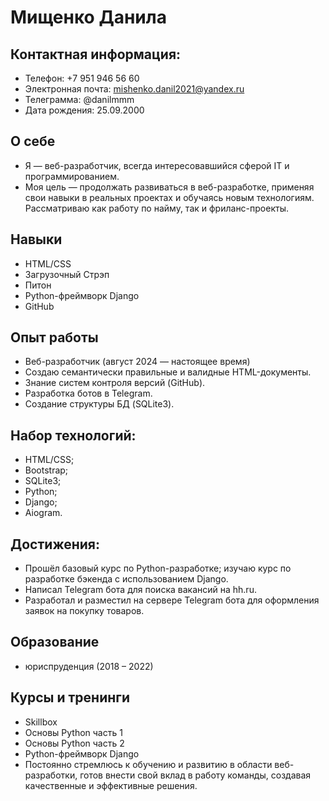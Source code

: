 # Мищенко Данила
## Контактная информация:
- Телефон: +7 951 946 56 60
- Электронная почта: mishenko.danil2021@yandex.ru
- Телеграмма: @danilmmm
- Дата рождения: 25.09.2000
## О себе
- Я — веб-разработчик, всегда интересовавшийся сферой IT и программированием.
- Моя цель — продолжать развиваться в веб-разработке, применяя свои навыки в реальных проектах и обучаясь новым технологиям. Рассматриваю как работу по найму, так и фриланс-проекты.
## Навыки
- HTML/CSS
- Загрузочный Стрэп
- Питон
- Python-фреймворк Django
- GitHub
## Опыт работы
- Веб-разработчик (август 2024 — настоящее время)
- Создаю семантически правильные и валидные HTML-документы.
- Знание систем контроля версий (GitHub).
- Разработка ботов в Telegram.
- Создание структуры БД (SQLite3).
## Набор технологий: 
- HTML/CSS;
- Bootstrap;
- SQLite3;
- Python;
- Django;
- Aiogram.
## Достижения:
- Прошёл базовый курс по Python-разработке; изучаю курс по разработке бэкенда с использованием Django.
- Написал Telegram бота для поиска вакансий на hh.ru.
- Разработал и разместил на сервере Telegram бота для оформления заявок на покупку товаров.
## Образование
- юриспруденция (2018 – 2022)
## Курсы и тренинги
- Skillbox
- Основы Python часть 1
- Основы Python часть 2
- Python-фреймворк Django
- Постоянно стремлюсь к обучению и развитию в области веб-разработки, готов внести свой вклад в работу команды, создавая качественные и эффективные решения.
